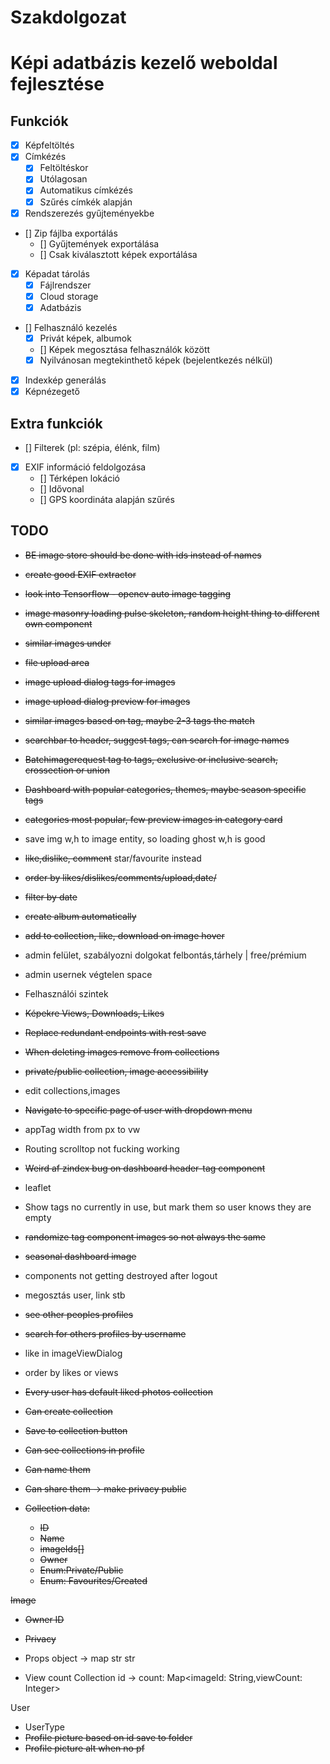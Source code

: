 # Szakdolgozat

# Képi adatbázis kezelő weboldal fejlesztése

## Funkciók

- [X] Képfeltöltés
- [X] Címkézés
    - [X] Feltöltéskor
    - [X] Utólagosan
    - [X] Automatikus címkézés
    - [X] Szűrés címkék alapján
- [X] Rendszerezés gyűjteményekbe
- [] Zip fájlba exportálás
    - [] Gyűjtemények exportálása
    - [] Csak kiválasztott képek exportálása
- [X] Képadat tárolás
    - [X] Fájlrendszer
    - [X] Cloud storage
    - [X] Adatbázis
- [] Felhasználó kezelés
    - [X] Privát képek, albumok
    - [] Képek megosztása felhasználók között
    - [X] Nyilvánosan megtekinthető képek (bejelentkezés nélkül)
- [X] Indexkép generálás
- [X] Képnézegető

## Extra funkciók

- [] Filterek (pl: szépia, élénk, film)
- [X] EXIF információ feldolgozása
    - [] Térképen lokáció
    - [] Idővonal
    - [] GPS koordináta alapján szűrés

## TODO

- ~~BE image store should be done with ids instead of names~~
- ~~create good EXIF extractor~~
- ~~look into Tensorflow - opencv auto image tagging~~
- ~~image masonry loading pulse skeleton, random height thing to different own component~~
- ~~similar images under~~
- ~~file upload area~~
- ~~image upload dialog tags for images~~
- ~~image upload dialog preview for images~~
- ~~similar images based on tag, maybe 2-3 tags the match~~
- ~~searchbar to header, suggest tags, can search for image names~~
- ~~Batchimagerequest tag to tags, exclusive or inclusive search, crossection or union~~
- ~~Dashboard with popular categories, themes, maybe season specific tags~~
- ~~categories most popular, few preview images in category card~~
- save img w,h to image entity, so loading ghost w,h is good
- ~~like,dislike, comment~~ star/favourite instead
- ~~order by likes/dislikes/comments/upload,date/~~
- ~~filter by date~~
- ~~create album automatically~~
- ~~add to collection, like, download on image hover~~
- admin felület, szabályozni dolgokat felbontás,tárhely | free/prémium
- admin usernek végtelen space
- Felhasználói szintek
- ~~Képekre Views, Downloads, Likes~~
- ~~Replace redundant endpoints with rest save~~
- ~~When deleting images remove from collections~~
- ~~private/public collection, image accessibility~~
- edit collections,images
- ~~Navigate to specific page of user with dropdown menu~~
- appTag width from px to vw
- Routing scrolltop not fucking working
- ~~Weird af zindex bug on dashboard header-tag component~~
- leaflet
- Show tags no currently in use, but mark them so user knows they are empty
- ~~randomize tag component images so not always the same~~
- ~~seasonal dashboard image~~
- components not getting destroyed after logout
- megosztás user, link stb
- ~~see other peoples profiles~~
- ~~search for others profiles by username~~
- like in imageViewDialog
- order by likes or views


- ~~Every user has default liked photos collection~~
- ~~Can create collection~~
- ~~Save to collection button~~
- ~~Can see collections in profile~~
- ~~Can name them~~
- ~~Can share them -> make privacy public~~
- ~~Collection data:~~
    - ~~ID~~
    - ~~Name~~
    - ~~imageIds[]~~
    - ~~Owner~~
    - ~~Enum:Private/Public~~
    - ~~Enum: Favourites/Created~~

~~Image~~

- ~~Owner ID~~
- ~~Privacy~~
- Props object -> map str str

- View count Collection id -> count: Map<imageId: String,viewCount: Integer>

User

- UserType
- ~~Profile picture based on id save to folder~~
- ~~Profile picture alt when no pf~~
